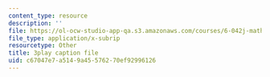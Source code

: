 ```yaml
---
content_type: resource
description: ''
file: https://ol-ocw-studio-app-qa.s3.amazonaws.com/courses/6-042j-mathematics-for-computer-science-spring-2015/c67047e7a5149a45576270ef92996126_ZEsk64C0fJg.srt
file_type: application/x-subrip
resourcetype: Other
title: 3play caption file
uid: c67047e7-a514-9a45-5762-70ef92996126
---
```

